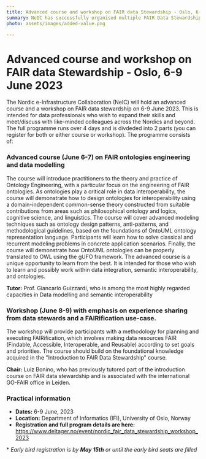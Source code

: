 ```yaml
---
title: Advanced course and workshop on FAIR data Stewardship - Oslo, 6-9 June 2023
summary: NeIC has successfully organised multiple FAIR Data Stewardship courses. To continue this success, NeIC is organising the first advanced course and workshop on FAIRification, FAIR Ontologies, and data modeling. 
photo: assets/images/added-value.png

---
```


Advanced course and workshop on FAIR data Stewardship - Oslo, 6-9 June 2023
===========================

The Nordic e-Infrastructure Collaboration (NeIC) will hold an advanced course and a workshop on FAIR data stewardship on 6-9 June 2023.  This is intended for data professionals who wish to expand their skills and meet/discuss with like-minded colleagues across the Nordics and beyond.
The full programme runs over 4 days and is divdeded into 2 parts (you can register for both or either course or workshop). The programme consists of: 

### Advanced course (June 6-7) on FAIR ontologies engineering and data modelling 

The course will introduce practitioners to the theory and practice of Ontology Engineering, with a particular focus on the engineering of FAIR ontologies. As ontologies play a critical role in data interoperability, the course will demonstrate how to design ontologies for interoperability using a domain-independent common-sense theory constructed from suitable contributions from areas such as philosophical ontology and logics, cognitive science, and linguistics. The course will cover advanced modeling techniques such as ontology design patterns, anti-patterns, and methodological guidelines, based on the foundations of OntoUML ontology representation language. Participants will learn how to solve classical and recurrent modeling problems in concrete application scenarios. Finally, the course will demonstrate how OntoUML ontologies can be properly translated to OWL using the gUFO framework.
The advanced course is a unique opportunity to learn from the best. It is intended for those who wish to learn and possibly work within data integration, semantic interoperability, and ontologies.

**Tutor:** Prof. Giancarlo Guizzardi, who is among the most highly regarded capacities in Data modelling and semantic interoperability

### Workshop (June 8-9) with emphasis on experience sharing from data stewards and a FAIRification use-case. 

The workshop will provide participants with a methodology for planning and executing FAIRification, which involves making data resources FAIR (Findable, Accessible, Interoperable, and Reusable) according to set goals and priorities. The course should build on the foundational knowledge acquired in the "Introduction to FAIR Data Stewardship" course.

**Chair:** Luiz Bonino, who has previously tutored part of the introduction course on FAIR data stewardship and is associated with the international GO-FAIR office in Leiden.

### Practical information

* **Dates:** 6-9 June, 2023
* **Location:** Department of Informatics (IFI), University of Oslo, Norway
* **Registration and full program details are here:**
https://www.deltager.no/event/nordic_fair_data_stewardship_workshop_2023

* _Early bird registration is by **May 15th** or until the early bird seats are filled_
